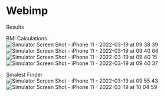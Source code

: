 # Webimp

Results

BMI Calculations
![Simulator Screen Shot - iPhone 11 - 2022-03-19 at 09 38 39](https://user-images.githubusercontent.com/101689894/159104644-22a00526-db50-4546-ac21-2aa87e3a4930.png)
![Simulator Screen Shot - iPhone 11 - 2022-03-19 at 09 40 06](https://user-images.githubusercontent.com/101689894/159104648-30579caa-37ab-4d11-91c5-d686f6ce51f1.png)
![Simulator Screen Shot - iPhone 11 - 2022-03-19 at 09 40 15](https://user-images.githubusercontent.com/101689894/159104650-00c2dd3a-b6dd-46c0-8b8a-415e70d1763a.png)
![Simulator Screen Shot - iPhone 11 - 2022-03-19 at 09 40 37](https://user-images.githubusercontent.com/101689894/159104651-0e688f8a-aad1-43bd-957b-5ef08854d603.png)


Smalest Finder
![Simulator Screen Shot - iPhone 11 - 2022-03-19 at 09 55 43](https://user-images.githubusercontent.com/101689894/159104665-814ae7a8-cf56-4dd7-a416-5e0d8e4a73bd.png)
![Simulator Screen Shot - iPhone 11 - 2022-03-19 at 10 04 59](https://user-images.githubusercontent.com/101689894/159104664-a72b1f0f-edce-4ee6-a815-93dc375c0501.png)
